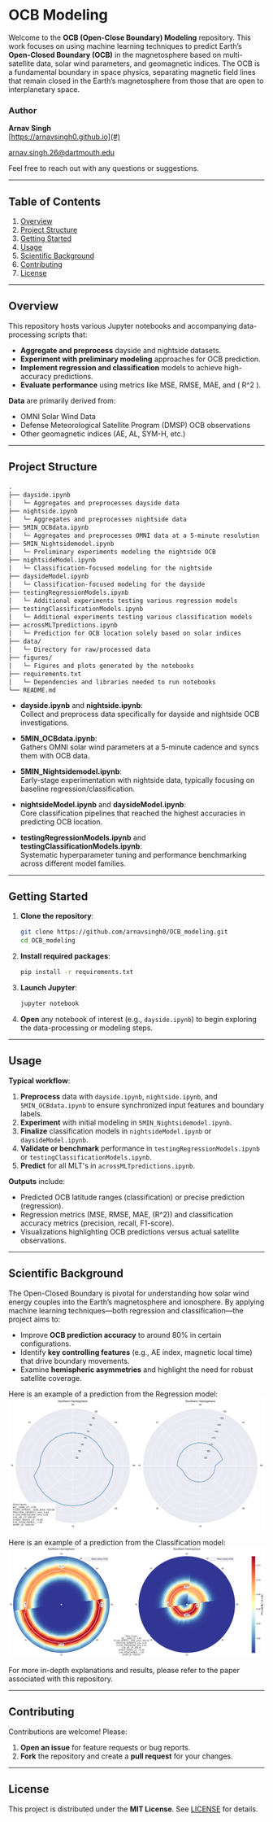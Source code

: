# OCB Modeling

Welcome to the **OCB (Open-Close Boundary) Modeling** repository. This work focuses on using machine learning techniques to predict Earth’s **Open-Closed Boundary (OCB)** in the magnetosphere based on multi-satellite data, solar wind parameters, and geomagnetic indices. The OCB is a fundamental boundary in space physics, separating magnetic field lines that remain closed in the Earth’s magnetosphere from those that are open to interplanetary space.

### Author

**Arnav Singh**  
[https://arnavsingh0.github.io](#)

[arnav.singh.26@dartmouth.edu](email)

Feel free to reach out with any questions or suggestions.

---
## Table of Contents
1. [Overview](#overview)
2. [Project Structure](#project-structure)
3. [Getting Started](#getting-started)
4. [Usage](#usage)
5. [Scientific Background](#scientific-background)
6. [Contributing](#contributing)
7. [License](#license)

---
## Overview
This repository hosts various Jupyter notebooks and accompanying data-processing scripts that:
- **Aggregate and preprocess** dayside and nightside datasets.
- **Experiment with preliminary modeling** approaches for OCB prediction.
- **Implement regression and classification** models to achieve high-accuracy predictions.
- **Evaluate performance** using metrics like MSE, RMSE, MAE, and \( R^2 \).

**Data** are primarily derived from:
- OMNI Solar Wind Data  
- Defense Meteorological Satellite Program (DMSP) OCB observations  
- Other geomagnetic indices (AE, AL, SYM-H, etc.)

---
## Project Structure

```text
.
├── dayside.ipynb
│   └─ Aggregates and preprocesses dayside data
├── nightside.ipynb
│   └─ Aggregates and preprocesses nightside data
├── 5MIN_OCBdata.ipynb
│   └─ Aggregates and preprocesses OMNI data at a 5-minute resolution
├── 5MIN_Nightsidemodel.ipynb
│   └─ Preliminary experiments modeling the nightside OCB
├── nightsideModel.ipynb
│   └─ Classification-focused modeling for the nightside
├── daysideModel.ipynb
│   └─ Classification-focused modeling for the dayside
├── testingRegressionModels.ipynb
│   └─ Additional experiments testing various regression models
├── testingClassificationModels.ipynb
│   └─ Additional experiments testing various classification models
├── acrossMLTpredictions.ipynb
│   └─ Prediction for OCB location solely based on solar indices
├── data/
│   └─ Directory for raw/processed data
├── figures/
│   └─ Figures and plots generated by the notebooks
├── requirements.txt
│   └─ Dependencies and libraries needed to run notebooks
└── README.md
```

- **dayside.ipynb** and **nightside.ipynb**:  
  Collect and preprocess data specifically for dayside and nightside OCB investigations.

- **5MIN_OCBdata.ipynb**:  
  Gathers OMNI solar wind parameters at a 5-minute cadence and syncs them with OCB data.

- **5MIN_Nightsidemodel.ipynb**:  
  Early-stage experimentation with nightside data, typically focusing on baseline regression/classification.

- **nightsideModel.ipynb** and **daysideModel.ipynb**:  
  Core classification pipelines that reached the highest accuracies in predicting OCB location.

- **testingRegressionModels.ipynb** and **testingClassificationModels.ipynb**:  
  Systematic hyperparameter tuning and performance benchmarking across different model families.

---
## Getting Started

1. **Clone the repository**:
   ```bash
   git clone https://github.com/arnavsingh0/OCB_modeling.git
   cd OCB_modeling
   ```
2. **Install required packages**:
   ```bash
   pip install -r requirements.txt
   ```
3. **Launch Jupyter**:
   ```bash
   jupyter notebook
   ```
4. **Open** any notebook of interest (e.g., `dayside.ipynb`) to begin exploring the data-processing or modeling steps.

---
## Usage

**Typical workflow**:
1. **Preprocess** data with `dayside.ipynb`, `nightside.ipynb`, and `5MIN_OCBdata.ipynb` to ensure synchronized input features and boundary labels.
2. **Experiment** with initial modeling in `5MIN_Nightsidemodel.ipynb`.
3. **Finalize** classification models in `nightsideModel.ipynb` or `daysideModel.ipynb`. 
4. **Validate or benchmark** performance in `testingRegressionModels.ipynb` or `testingClassificationModels.ipynb`.
5. **Predict** for all MLT's in `acrossMLTpredictions.ipynb`.

**Outputs** include:
- Predicted OCB latitude ranges (classification) or precise prediction (regression).
- Regression metrics (MSE, RMSE, MAE, \(R^2\)) and classification accuracy metrics (precision, recall, F1-score).
- Visualizations highlighting OCB predictions versus actual satellite observations.

---
## Scientific Background

The Open-Closed Boundary is pivotal for understanding how solar wind energy couples into the Earth’s magnetosphere and ionosphere. By applying machine learning techniques—both regression and classification—the project aims to:
- Improve **OCB prediction accuracy** to around 80% in certain configurations.
- Identify **key controlling features** (e.g., AE index, magnetic local time) that drive boundary movements.
- Examine **hemispheric asymmetries** and highlight the need for robust satellite coverage.

Here is an example of a prediction from the Regression model:
![alt text](images/regression_result.png)

Here is an example of a prediction from the Classification model:
![alt text](images/classification_result.png)

For more in-depth explanations and results, please refer to the paper associated with this repository.

---
## Contributing

Contributions are welcome! Please:
1. **Open an issue** for feature requests or bug reports.
2. **Fork** the repository and create a **pull request** for your changes.

---
## License

This project is distributed under the **MIT License**. See [LICENSE](LICENSE) for details.
